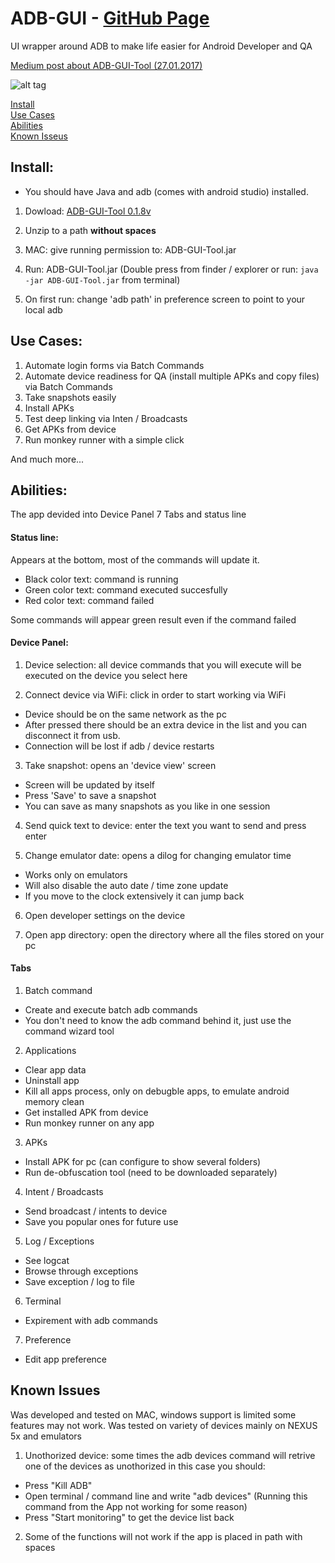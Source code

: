 # ADB-GUI - [GitHub Page](https://yapplications.github.io/ADB-GUI/)
UI wrapper around ADB to make life easier for Android Developer and QA

[Medium post about ADB-GUI-Tool (27.01.2017)](https://medium.com/@evgenishafran/keep-your-sanity-while-doing-android-development-1d9964929199#.k7s9ztavo)

![alt tag](https://github.com/yapplications/ADB-GUI/blob/gh-pages/images/example-auto-login.gif)

[Install](https://github.com/yapplications/ADB-GUI/blob/master/README.md#install) </br>
[Use Cases](https://github.com/yapplications/ADB-GUI/blob/master/README.md#use-cases) </br>
[Abilities](https://github.com/yapplications/ADB-GUI/blob/master/README.md#abilities) </br>
[Known Isseus](https://github.com/yapplications/ADB-GUI/blob/master/README.md#known-issues) </br>

## Install:

* You should have Java and adb (comes with android studio) installed.

1. Dowload: [ADB-GUI-Tool 0.1.8v](https://github.com/yapplications/ADB-GUI/releases/download/0.1.8v/ADB-GUI-Tool-0.1.8.zip)

2. Unzip to a path **without spaces**  

3. MAC: give running permission to: ADB-GUI-Tool.jar

4. Run: ADB-GUI-Tool.jar (Double press from finder / explorer or run: `java -jar ADB-GUI-Tool.jar` from terminal)

5. On first run: change 'adb path' in preference screen to point to your local adb

## Use Cases:

1. Automate login forms via Batch Commands
2. Automate device readiness for QA (install multiple APKs and copy files) via Batch Commands
3. Take snapshots easily
4. Install APKs
5. Test deep linking via Inten / Broadcasts
6. Get APKs from device
7. Run monkey runner with a simple click

And much more...

## Abilities:

The app devided into Device Panel 7 Tabs and status line

#### Status line:

Appears at the bottom, most of the commands will update it.

  * Black color text: command is running
  * Green color text: command executed succesfully
  * Red   color text: command failed

Some commands will appear green result even if the command failed

#### Device Panel:

1. Device selection: all device commands that you will execute will be executed on the device you select here

2. Connect device via WiFi: click in order to start working via WiFi
  * Device should be on the same network as the pc
  * After pressed there should be an extra device in the list and you can disconnect it from usb.
  * Connection will be lost if adb / device restarts

3. Take snapshot: opens an 'device view' screen
  * Screen will be updated by itself
  * Press 'Save' to save a snapshot
  * You can save as many snapshots as you like in one session

4. Send quick text to device: enter the text you want to send and press enter

5. Change emulator date: opens a dilog for changing emulator time
  * Works only on emulators
  * Will also disable the auto date / time zone update
  * If you move to the clock extensively it can jump back

6. Open developer settings on the device

7. Open app directory: open the directory where all the files stored on your pc

#### Tabs

1. Batch command
  * Create and execute batch adb commands
  * You don't need to know the adb command behind it, just use the command wizard tool

2. Applications
  * Clear app data
  * Uninstall app
  * Kill all apps process, only on debugble apps, to emulate android memory clean
  * Get installed APK from device
  * Run monkey runner on any app

3. APKs
 * Install APK for pc (can configure to show several folders)
 * Run de-obfuscation tool (need to be downloaded separately)

4. Intent / Broadcasts
 * Send broadcast / intents to device
 * Save you popular ones for future use

5. Log / Exceptions
 * See logcat
 * Browse through exceptions
 * Save exception / log to file

6. Terminal
  * Expirement with adb commands

7. Preference
  * Edit app preference
  
## Known Issues

Was developed and tested on MAC, windows support is limited some features may not work.
Was tested on variety of devices mainly on NEXUS  5x and emulators

1. Unothorized device: some times the adb devices command will retrive one of the devices as unothorized in this case you should:
  * Press "Kill ADB"
  * Open terminal / command line and write "adb devices" (Running this command from the App not working for some reason)
  * Press "Start monitoring" to get the device list back

2. Some of the functions will not work if the app is placed in path with spaces

